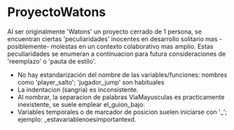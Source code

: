 # ProyectoWatons
Al ser originalmente 'Watons' un proyecto cerrado de 1 persona, se encuentran ciertas 'peculiaridades' inocentes en desarrollo solitario mas -posiblemente- molestas en un contexto colaborativo mas amplio. Estas peculiaridades se enumeran a continuacion para futura consideraciones de 'reemplazo' o 'pauta de estilo'.

- No hay estandarización del nombre de las variables/funciones:
     nombres como 'player_salto'; 'jugador_jump' son habituales
- La indentacion (sangria) es inconsistente. 
- Al nombrar, la separacion de palabras ViaMayusculas es practicamente inexistente, se suele emplear el_guion_bajo:
- Variables temporales o de marcador de posicion suelen iniciarse con '_'; ejemplo: _estavariablenoesimportantexd.
